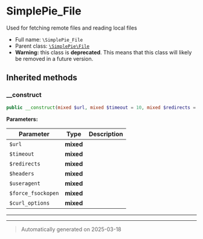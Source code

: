 
# SimplePie_File

Used for fetching remote files and reading local files



* Full name: `\SimplePie_File`
* Parent class: [`\SimplePie\File`](./SimplePie/File.md)
* **Warning:** this class is **deprecated**. This means that this class will likely be removed in a future version.






## Inherited methods


### __construct



```php
public __construct(mixed $url, mixed $timeout = 10, mixed $redirects = 5, mixed $headers = null, mixed $useragent = null, mixed $force_fsockopen = false, mixed $curl_options = []): mixed
```








**Parameters:**

| Parameter | Type | Description |
|-----------|------|-------------|
| `$url` | **mixed** |  |
| `$timeout` | **mixed** |  |
| `$redirects` | **mixed** |  |
| `$headers` | **mixed** |  |
| `$useragent` | **mixed** |  |
| `$force_fsockopen` | **mixed** |  |
| `$curl_options` | **mixed** |  |





***


***
> Automatically generated on 2025-03-18

